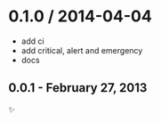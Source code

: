 
0.1.0 / 2014-04-04
==================

 * add ci
 * add critical, alert and emergency
 * docs

0.0.1 - February 27, 2013
-------------------------
:sparkles:
